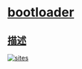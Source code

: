 # [bootloader](https://github.com/qitas/bootloader) 

## [描述](https://github.com/qitas/bootloader/wiki) 



[![sites](http://182.61.61.133/link/resources/head.png)](http://www.qitas.cn) 


